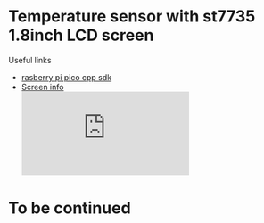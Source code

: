 # Temperature sensor with st7735 1.8inch LCD screen

Useful links </br>
* [rasberry pi pico cpp sdk](https://www.raspberrypi.com/documentation/pico-sdk/hardware.html)
* [Screen info](https://www.waveshare.com/wiki/Pico-LCD-1.8) </br>
![](https://www.waveshare.com/w/wsyabkY/wsumkb.php?f=Pico-LCD-1.8-1.jpg&width=300)

# To be continued
